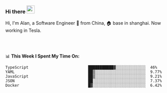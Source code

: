 ### Hi there <img src="https://media.giphy.com/media/hvRJCLFzcasrR4ia7z/giphy.gif" width="25px">

<!-- ![visitors](https://visitor-badge.glitch.me/badge?page_id=dislfyer.dislfyer) -->

Hi, I'm Alan, a Software Engineer 🚀 from China, 🏠 base in shanghai. Now working in Tesla.

<br/>
<br/>

📊 **This Week I Spent My Time On:**


<!--START_SECTION:waka-->

```text
TypeScript                          ███████████▓░░░░░░░░░░░░░  46%
YAML                                ██▒░░░░░░░░░░░░░░░░░░░░░░  9.77%
JavaScript                          ██▒░░░░░░░░░░░░░░░░░░░░░░  9.21%
JSON                                ██░░░░░░░░░░░░░░░░░░░░░░░  7.37%
Docker                              █▓░░░░░░░░░░░░░░░░░░░░░░░  6.42%
```

<!--END_SECTION:waka-->

<!--
**About Me:**
 -->

